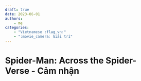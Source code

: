 ```yaml
---
draft: true
date: 2023-06-01
authors:
    - me
categories:
    - "Vietnamese :flag_vn:"
    - ":movie_camera: Giải trí"
---
```

# **Spider-Man: Across the Spider-Verse** - Cảm nhận